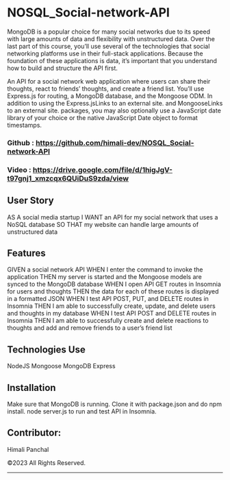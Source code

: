 # NOSQL_Social-network-API
MongoDB is a popular choice for many social networks due to its speed with large amounts of data and flexibility with unstructured data. Over the last part of this course, you’ll use several of the technologies that social networking platforms use in their full-stack applications. Because the foundation of these applications is data, it’s important that you understand how to build and structure the API first.

An API for a social network web application where users can share their thoughts, react to friends’ thoughts, and create a friend list. You’ll use Express.js for routing, a MongoDB database, and the Mongoose ODM. In addition to using the Express.jsLinks to an external site. and MongooseLinks to an external site. packages, you may also optionally use a JavaScript date library of your choice or the native JavaScript Date object to format timestamps.

### Github : https://github.com/himali-dev/NOSQL_Social-network-API

### Video : https://drive.google.com/file/d/1higJgV-t97gnj1_xmzcqx6QUiDuS9zda/view

## User Story
AS A social media startup
I WANT an API for my social network that uses a NoSQL database
SO THAT my website can handle large amounts of unstructured data

## Features
GIVEN a social network API
WHEN I enter the command to invoke the application
THEN my server is started and the Mongoose models are synced to the MongoDB database
WHEN I open API GET routes in Insomnia for users and thoughts
THEN the data for each of these routes is displayed in a formatted JSON
WHEN I test API POST, PUT, and DELETE routes in Insomnia
THEN I am able to successfully create, update, and delete users and thoughts in my database
WHEN I test API POST and DELETE routes in Insomnia
THEN I am able to successfully create and delete reactions to thoughts and add and remove friends to a user’s friend list

## Technologies Use

NodeJS
Mongoose
MongoDB
Express

## Installation

Make sure that MongoDB is running.
Clone it with package.json and do npm install.
node server.js to run and test API in Insomnia.


## Contributor:
Himali Panchal

©2023 All Rights Reserved.
- - -
